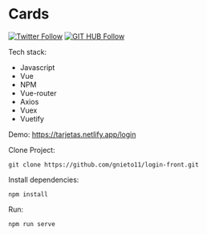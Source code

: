 # Cards

[![Twitter Follow](https://img.shields.io/twitter/follow/maktub82.svg?style=social&label=Follow)](https://twitter.com/gonzalonietot)
[![GIT HUB Follow](https://img.shields.io/github/followers/gnieto11?label=1&style=social)](https://github.com/gnieto11)



Tech stack:

* Javascript
* Vue
* NPM
* Vue-router
* Axios
* Vuex
* Vuetify

Demo: https://tarjetas.netlify.app/login

Clone Project:
```
git clone https://github.com/gnieto11/login-front.git
```

Install dependencies:
```
npm install
```
Run:

```
npm run serve
```
